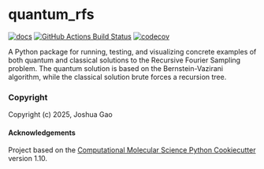 quantum_rfs
==============================
[//]: # (Badges)
[![docs](https://readthedocs.org/projects/quantum-rfs/badge/?version=latest&style=flat-square)](https://quantum-rfs.readthedocs.io/)
[![GitHub Actions Build Status](https://github.com/Pojoto/quantum_rfs/workflows/CI/badge.svg)](https://github.com/Pojoto/quantum_rfs/actions?query=workflow%3ACI)
[![codecov](https://codecov.io/gh/Pojoto/quantum_rfs/branch/main/graph/badge.svg)](https://codecov.io/gh/Pojoto/quantum_rfs/branch/main)


A Python package for running, testing, and visualizing concrete examples of both quantum and classical solutions to the Recursive Fourier Sampling problem. The quantum solution is based on the Bernstein-Vazirani algorithm, while the classical solution brute forces a recursion tree.

### Copyright

Copyright (c) 2025, Joshua Gao


#### Acknowledgements
 
Project based on the 
[Computational Molecular Science Python Cookiecutter](https://github.com/molssi/cookiecutter-cms) version 1.10.
